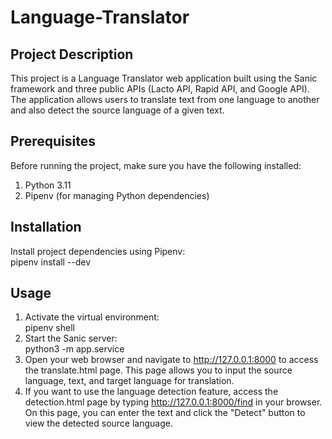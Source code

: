 # Language-Translator

## Project Description

This project is a Language Translator web application built using the Sanic framework and three public APIs (Lacto API, Rapid API, and Google API). The application allows users to translate text from one language to another and also detect the source language of a given text.

## Prerequisites
Before running the project, make sure you have the following installed:
1. Python 3.11
2. Pipenv (for managing Python dependencies)

## Installation
Install project dependencies using Pipenv:  
    pipenv install --dev

## Usage

1. Activate the virtual environment:  
    pipenv shell
2. Start the Sanic server:   
    python3 -m app.service
3. Open your web browser and navigate to http://127.0.0.1:8000 to access the translate.html page. This page allows you to input the source language, text, and target language for translation.
4. If you want to use the language detection feature, access the detection.html page by typing http://127.0.0.1:8000/find in your browser. On this page, you can enter the text and click the "Detect" button to view the detected source language.


